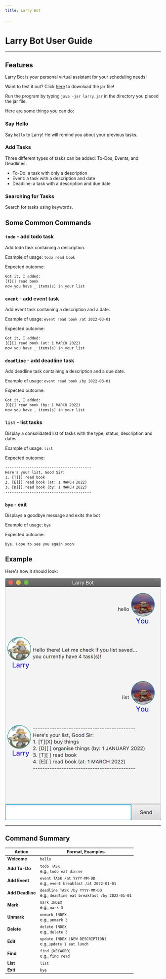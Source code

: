 ```yaml
---
title: Larry Bot

---
```



# Larry Bot User Guide

--------------------------------------------------------------------------------------------------------------------

## Features 

Larry Bot is your personal virtual assistant for your scheduling needs!

Want to test it out? Click [here](https://github.com/pyk595/ip/releases) to download the jar file!

Run the program by typing `java -jar larry.jar` in the directory you placed the jar file.

Here are some things you can do:

### Say Hello

Say `hello` to Larry! He will remind you about your previous tasks.

### Add Tasks

Three different types of tasks can be added: To-Dos, Events, and Deadlines.

- To-Do: a task with only a description
- Event: a task with a description and date
- Deadline: a task with a description and due date


### Searching for Tasks

Search for tasks using keywords.

## Some Common Commands

### `todo` - add todo task

Add todo task containing a description.

Example of usage: `todo read book`

Expected outcome:
```
Got it, I added:
[T][] read book
now you have _ items(s) in your list
```
### `event` - add event task

Add event task containing a description and a date.

Example of usage: `event read book /at 2022-03-01`

Expected outcome:
```
Got it, I added:
[E][] read book (at: 1 MARCH 2022)
now you have _ items(s) in your list
```
### `deadline` - add deadline task

Add deadline task containing a description and a due date.

Example of usage: `event read book /by 2022-03-01`

Expected outcome:
```
Got it, I added:
[D][] read book (by: 1 MARCH 2022)
now you have _ items(s) in your list
```
### `list` - list tasks

Display a consolidated list of tasks with the type, status,
description and dates.

Example of usage: `list`

Expected outcome:
```
---------------------------------------
Here's your list, Good Sir:
1. [T][] read book
2. [E][] read book (at: 1 MARCH 2022)
3. [D][] read book (by: 1 MARCH 2022)
---------------------------------------
```

### `bye` - exit

Displays a goodbye message and exits the bot

Example of usage: `bye`

Expected outcome:
```
Bye. Hope to see you again soon!
```

## Example

Here's how it should look:

![example image](assets/UI.png)

--------------------------------------------------------------------------------------------------------------------
## Command Summary

|Action | Format, Examples |
--------|------------------
**Welcome** | `hello`
**Add To-Do** | `todo TASK` <br> e.g., `todo eat dinner`
**Add Event** | `event TASK /at YYYY-MM-DD` <br> e.g., `event breakfast /at 2022-01-01`
**Add Deadline** | `deadline TASK /by YYYY-MM-DD` <br> e.g., `deadline eat breakfast /by 2022-01-01`
**Mark** | `mark INDEX`<br> e.g., `mark 3`
**Unmark** | `unmark INDEX`<br> e.g., `unmark 3`
**Delete** | `delete INDEX`<br> e.g., `delete 3`
**Edit** | `update INDEX [NEW DESCRIPTION]`<br> e.g.,`update 1 eat lunch`
**Find** | `find [KEYWORD] `<br> e.g., `find read`
**List** | `list`
**Exit** | `bye`
